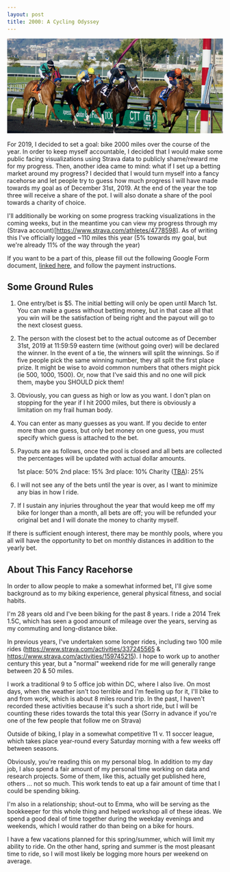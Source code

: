 ```yaml
---
layout: post
title: 2000: A Cycling Odyssey 
---
```


![](https://raw.githubusercontent.com/GWarrenn/gwarrenn.github.io/master/images/cycling_odyssey/fancy_horse.png)

For 2019, I decided to set a goal: bike 2000 miles over the course of the year. In order to keep myself accountable, I decided that I would make some public facing visualizations using Strava data to publicly shame/reward me for my progress. Then, another idea came to mind: what if I set up a betting market around my progress? I decided that I would turn myself into a fancy racehorse and let people try to guess how much progress I will have made towards my goal as of December 31st, 2019. At the end of the year the top three will receive a share of the pot. I will also donate a share of the pool towards a charity of choice.

I'll additionally be working on some progress tracking visualizations in the coming weeks, but in the meantime you can view my progress through my (Strava account)[https://www.strava.com/athletes/4778598]. As of writing this I've officially logged ~110 miles this year (5% towards my goal, but we're already 11% of the way through the year)  

If you want to be a part of this, please fill out the following Google Form document, [linked here](https://goo.gl/forms/8wuWYvhSxC8vkHXG2), and follow the payment instructions.

Some Ground Rules
--------------

1) One entry/bet is $5. The initial betting will only be open until March 1st. You can make a guess without betting money, but in that case all that you win will be the satisfaction of being right and the payout will go to the next closest guess.
2) The person with the closest bet to the actual outcome as of December 31st, 2019 at 11:59:59 eastern time (without going over) will be declared the winner. In the event of a tie, the winners will split the winnings. So if five people pick the same winning number, they all split the first place prize. It might be wise to avoid common numbers that others might pick (ie 500, 1000, 1500). Or, now that I've said this and no one will pick them, maybe you SHOULD pick them!
3) Obviously, you can guess as high or low as you want. I don't plan on stopping for the year if I hit 2000 miles, but there is obviously a limitation on my frail human body.
4) You can enter as many guesses as you want. If you decide to enter more than one guess, but only bet money on one guess, you must specify which guess is attached to the bet. 

5) Payouts are as follows, once the pool is closed and all bets are collected the percentages will be updated with actual dollar amounts.

	1st place: 50%
	2nd place: 15%
	3rd place: 10%
	Charity ([TBA](https://vignette.wikia.nocookie.net/arresteddevelopment/images/3/38/3x07_Prison_Break-In_%2815%29.png/revision/latest?cb=20130322225845)): 25%

6) I will not see any of the bets until the year is over, as I want to minimize any bias in how I ride. 
7) If I sustain any injuries throughout the year that would keep me off my bike for longer than a month, all bets are off; you will be refunded your original bet and I will donate the money to charity myself.

If there is sufficient enough interest, there may be monthly pools, where you all will have the opportunity to bet on monthly distances in addition to the yearly bet.

About This Fancy Racehorse
--------------

In order to allow people to make a somewhat informed bet, I'll give some background as to my biking experience, general physical fitness, and social habits.

I'm 28 years old and I've been biking for the past 8 years. I ride a 2014 Trek 1.5C, which has seen a good amount of mileage over the years, serving as my commuting and long-distance bike.

In previous years, I've undertaken some longer rides, including two 100 mile rides (https://www.strava.com/activities/337245565 & https://www.strava.com/activities/159745215). I hope to work up to another century this year, but a "normal" weekend ride for me will generally range between 20 & 50 miles.

I work a traditional 9 to 5 office job within DC, where I also live. On most days, when the weather isn't too terrible and I'm feeling up for it, I'll bike to and from work, which is about 8 miles round trip. In the past, I haven't recorded these activities because it's such a short ride, but I will be counting these rides towards the total this year (Sorry in advance if you're one of the few people that follow me on Strava)

Outside of biking, I play in a somewhat competitive 11 v. 11 soccer league, which takes place year-round every Saturday morning with a few weeks off between seasons. 

Obviously, you're reading this on my personal blog. In addition to my day job, I also spend a fair amount of my personal time working on data and research projects. Some of them, like this, actually get published here, others ... not so much. This work tends to eat up a fair amount of time that I could be spending biking.

I'm also in a relationship; shout-out to Emma, who will be serving as the bookkeeper for this whole thing and helped workshop all of these ideas. We spend a good deal of time together during the weekday evenings and weekends, which I would rather do than being on a bike for hours.

I have a few vacations planned for this spring/summer, which will limit my ability to ride. On the other hand, spring and summer is the most pleasant time to ride, so I will most likely be logging more hours per weekend on average. 
